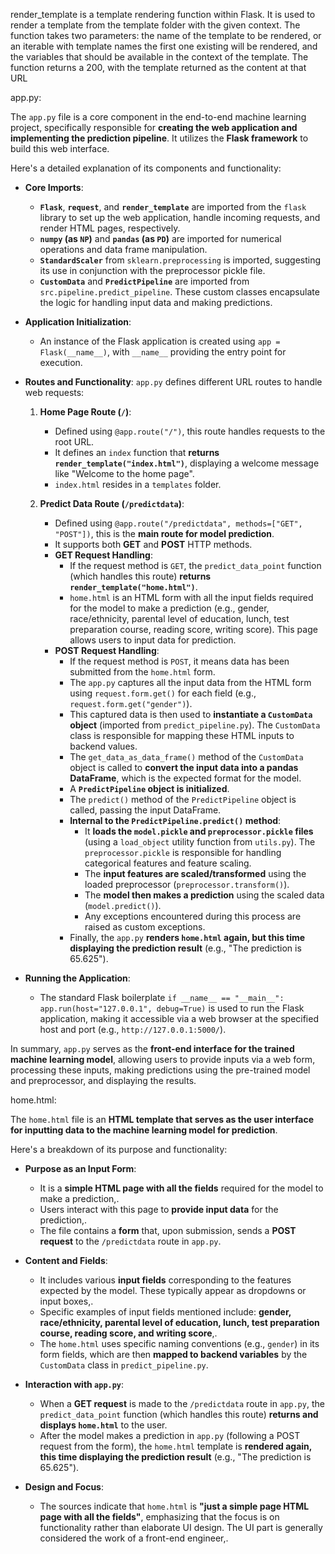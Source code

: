render_template is a template rendering function within Flask. It is used to render a template from the template folder with the given context. The function takes two parameters: the name of the template to be rendered, or an iterable with template names the first one existing will be rendered, and the variables that should be available in the context of the template. The function returns a 200, with the template returned as the content at that URL


app.py:

The `app.py` file is a core component in the end-to-end machine learning project, specifically responsible for **creating the web application and implementing the prediction pipeline**. It utilizes the **Flask framework** to build this web interface.

Here's a detailed explanation of its components and functionality:

*   **Core Imports**:
    *   **`Flask`**, **`request`**, and **`render_template`** are imported from the `flask` library to set up the web application, handle incoming requests, and render HTML pages, respectively.
    *   **`numpy` (as `NP`)** and **`pandas` (as `PD`)** are imported for numerical operations and data frame manipulation.
    *   **`StandardScaler`** from `sklearn.preprocessing` is imported, suggesting its use in conjunction with the preprocessor pickle file.
    *   **`CustomData`** and **`PredictPipeline`** are imported from `src.pipeline.predict_pipeline`. These custom classes encapsulate the logic for handling input data and making predictions.

*   **Application Initialization**:
    *   An instance of the Flask application is created using `app = Flask(__name__)`, with `__name__` providing the entry point for execution.

*   **Routes and Functionality**:
    `app.py` defines different URL routes to handle web requests:

    1.  **Home Page Route (`/`)**:
        *   Defined using `@app.route("/")`, this route handles requests to the root URL.
        *   It defines an `index` function that **returns `render_template("index.html")`**, displaying a welcome message like "Welcome to the home page".
        *   `index.html` resides in a `templates` folder.

    2.  **Predict Data Route (`/predictdata`)**:
        *   Defined using `@app.route("/predictdata", methods=["GET", "POST"])`, this is the **main route for model prediction**.
        *   It supports both **GET** and **POST** HTTP methods.
        *   **GET Request Handling**:
            *   If the request method is `GET`, the `predict_data_point` function (which handles this route) **returns `render_template("home.html")`**.
            *   `home.html` is an HTML form with all the input fields required for the model to make a prediction (e.g., gender, race/ethnicity, parental level of education, lunch, test preparation course, reading score, writing score). This page allows users to input data for prediction.
        *   **POST Request Handling**:
            *   If the request method is `POST`, it means data has been submitted from the `home.html` form.
            *   The `app.py` captures all the input data from the HTML form using `request.form.get()` for each field (e.g., `request.form.get("gender")`).
            *   This captured data is then used to **instantiate a `CustomData` object** (imported from `predict_pipeline.py`). The `CustomData` class is responsible for mapping these HTML inputs to backend values.
            *   The `get_data_as_data_frame()` method of the `CustomData` object is called to **convert the input data into a pandas DataFrame**, which is the expected format for the model.
            *   A **`PredictPipeline` object is initialized**.
            *   The `predict()` method of the `PredictPipeline` object is called, passing the input DataFrame.
            *   **Internal to the `PredictPipeline.predict()` method**:
                *   It **loads the `model.pickle` and `preprocessor.pickle` files** (using a `load_object` utility function from `utils.py`). The `preprocessor.pickle` is responsible for handling categorical features and feature scaling.
                *   The **input features are scaled/transformed** using the loaded preprocessor (`preprocessor.transform()`).
                *   The **model then makes a prediction** using the scaled data (`model.predict()`).
                *   Any exceptions encountered during this process are raised as custom exceptions.
            *   Finally, the `app.py` **renders `home.html` again, but this time displaying the prediction result** (e.g., "The prediction is 65.625").

*   **Running the Application**:
    *   The standard Flask boilerplate `if __name__ == "__main__": app.run(host="127.0.0.1", debug=True)` is used to run the Flask application, making it accessible via a web browser at the specified host and port (e.g., `http://127.0.0.1:5000/`).

In summary, `app.py` serves as the **front-end interface for the trained machine learning model**, allowing users to provide inputs via a web form, processing these inputs, making predictions using the pre-trained model and preprocessor, and displaying the results.


home.html:

The `home.html` file is an **HTML template that serves as the user interface for inputting data to the machine learning model for prediction**.

Here's a breakdown of its purpose and functionality:

*   **Purpose as an Input Form**:
    *   It is a **simple HTML page with all the fields** required for the model to make a prediction,.
    *   Users interact with this page to **provide input data** for the prediction,.
    *   The file contains a **form** that, upon submission, sends a **POST request** to the `/predictdata` route in `app.py`.

*   **Content and Fields**:
    *   It includes various **input fields** corresponding to the features expected by the model. These typically appear as dropdowns or input boxes,.
    *   Specific examples of input fields mentioned include: **gender, race/ethnicity, parental level of education, lunch, test preparation course, reading score, and writing score**,.
    *   The `home.html` uses specific naming conventions (e.g., `gender`) in its form fields, which are then **mapped to backend variables** by the `CustomData` class in `predict_pipeline.py`.

*   **Interaction with `app.py`**:
    *   When a **GET request** is made to the `/predictdata` route in `app.py`, the `predict_data_point` function (which handles this route) **returns and displays `home.html`** to the user.
    *   After the model makes a prediction in `app.py` (following a POST request from the form), the `home.html` template is **rendered again, this time displaying the prediction result** (e.g., "The prediction is 65.625").

*   **Design and Focus**:
    *   The sources indicate that `home.html` is **"just a simple page HTML page with all the fields"**, emphasizing that the focus is on functionality rather than elaborate UI design. The UI part is generally considered the work of a front-end engineer,.

  